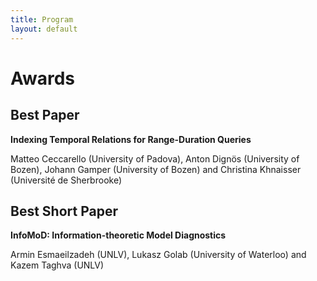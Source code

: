 ```yaml
---
title: Program
layout: default
---
```


# Awards

## Best Paper

**Indexing Temporal Relations for Range-Duration Queries**

Matteo Ceccarello (University of Padova), Anton Dignös (University of Bozen), Johann Gamper (University of Bozen) and Christina Khnaisser (Université de Sherbrooke)

## Best Short Paper

**InfoMoD: Information-theoretic Model Diagnostics**

Armin Esmaeilzadeh (UNLV), Lukasz Golab (University of Waterloo) and Kazem Taghva (UNLV)
